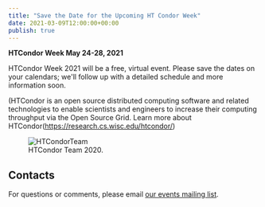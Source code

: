```yaml
---
title: "Save the Date for the Upcoming HT Condor Week"
date: 2021-03-09T12:00:00+00:00
publish: true
--- 
```

**HTCondor Week May 24-28, 2021**

HTCondor Week 2021 will be a free, virtual event. Please save the dates on your calendars; we'll follow up with a detailed schedule and more information soon. 

(HTCondor is an open source distributed computing software and related technologies to enable scientists and engineers to increase their computing throughput via the Open Source Grid. Learn more about HTCondor(https://research.cs.wisc.edu/htcondor/)

<figure class="figure">
  <img src="{{site.baseurl}}/assets/images/team-2020.jpg" class="figure-img img-fluid rounded" alt="HTCondorTeam">
  <figcaption class="figure-caption">HTCondor Team 2020.</figcaption>
</figure>

## Contacts

For questions or comments, please email
[our events mailing list](mailto:events@opensciencegrid.org).
